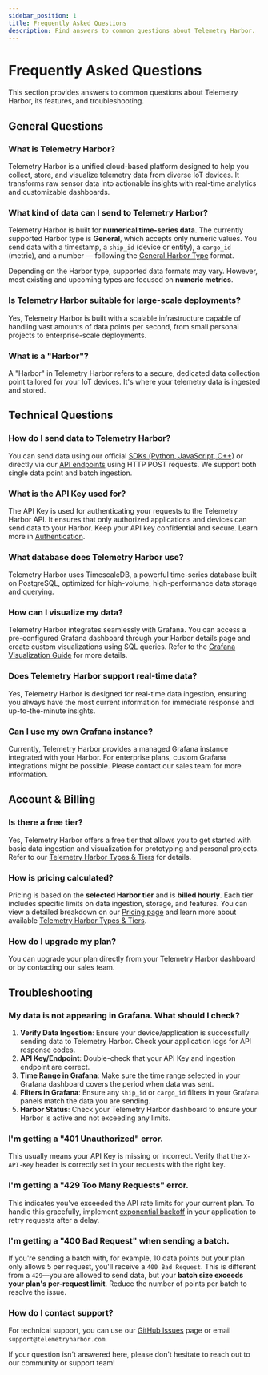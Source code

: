 ```yaml
---
sidebar_position: 1
title: Frequently Asked Questions
description: Find answers to common questions about Telemetry Harbor.
---
```


# Frequently Asked Questions

This section provides answers to common questions about Telemetry Harbor, its features, and troubleshooting.

## General Questions

### What is Telemetry Harbor?
Telemetry Harbor is a unified cloud-based platform designed to help you collect, store, and visualize telemetry data from diverse IoT devices. It transforms raw sensor data into actionable insights with real-time analytics and customizable dashboards.

### What kind of data can I send to Telemetry Harbor?
Telemetry Harbor is built for **numerical time-series data**. The currently supported Harbor type is **General**, which accepts only numeric values. You send data with a timestamp, a `ship_id` (device or entity), a `cargo_id` (metric), and a number — following the [General Harbor Type](../introduction/concepts.md#general-harbor-type) format.

Depending on the Harbor type, supported data formats may vary. However, most existing and upcoming types are focused on **numeric metrics**.


### Is Telemetry Harbor suitable for large-scale deployments?
Yes, Telemetry Harbor is built with a scalable infrastructure capable of handling vast amounts of data points per second, from small personal projects to enterprise-scale deployments.

### What is a "Harbor"?
A "Harbor" in Telemetry Harbor refers to a secure, dedicated data collection point tailored for your IoT devices. It's where your telemetry data is ingested and stored.

## Technical Questions

### How do I send data to Telemetry Harbor?
You can send data using our official [SDKs (Python, JavaScript, C++)](../getting-started/sdk-overview.md) or directly via our [API endpoints](../api/pushing-data.md) using HTTP POST requests. We support both single data point and batch ingestion.

### What is the API Key used for?
The API Key is used for authenticating your requests to the Telemetry Harbor API. It ensures that only authorized applications and devices can send data to your Harbor. Keep your API key confidential and secure. Learn more in [Authentication](../api/authentication.md).

### What database does Telemetry Harbor use?
Telemetry Harbor uses TimescaleDB, a powerful time-series database built on PostgreSQL, optimized for high-volume, high-performance data storage and querying.

### How can I visualize my data?
Telemetry Harbor integrates seamlessly with Grafana. You can access a pre-configured Grafana dashboard through your Harbor details page and create custom visualizations using SQL queries. Refer to the [Grafana Visualization Guide](../visualization/grafana.md) for more details.

### Does Telemetry Harbor support real-time data?
Yes, Telemetry Harbor is designed for real-time data ingestion, ensuring you always have the most current information for immediate response and up-to-the-minute insights.

### Can I use my own Grafana instance?
Currently, Telemetry Harbor provides a managed Grafana instance integrated with your Harbor. For enterprise plans, custom Grafana integrations might be possible. Please contact our sales team for more information.

## Account & Billing

### Is there a free tier?
Yes, Telemetry Harbor offers a free tier that allows you to get started with basic data ingestion and visualization for prototyping and personal projects. Refer to our [Telemetry Harbor Types & Tiers](../introduction/concepts.md#telemetry-harbor-types--tiers) for details.

### How is pricing calculated?
Pricing is based on the **selected Harbor tier** and is **billed hourly**. Each tier includes specific limits on data ingestion, storage, and features. You can view a detailed breakdown on our [Pricing page](https://telemetryharbor.com/pricing) and learn more about available [Telemetry Harbor Types & Tiers](../introduction/concepts.md#telemetry-harbor-types--tiers).


### How do I upgrade my plan?
You can upgrade your plan directly from your Telemetry Harbor dashboard or by contacting our sales team.

## Troubleshooting

### My data is not appearing in Grafana. What should I check?
1.  **Verify Data Ingestion**: Ensure your device/application is successfully sending data to Telemetry Harbor. Check your application logs for API response codes.
2.  **API Key/Endpoint**: Double-check that your API Key and ingestion endpoint are correct.
3.  **Time Range in Grafana**: Make sure the time range selected in your Grafana dashboard covers the period when data was sent.
4.  **Filters in Grafana**: Ensure any `ship_id` or `cargo_id` filters in your Grafana panels match the data you are sending.
5.  **Harbor Status**: Check your Telemetry Harbor dashboard to ensure your Harbor is active and not exceeding any limits.

### I'm getting a "401 Unauthorized" error.
This usually means your API Key is missing or incorrect. Verify that the `X-API-Key` header is correctly set in your requests with the right key.

### I'm getting a "429 Too Many Requests" error.

This indicates you've exceeded the API rate limits for your current plan. To handle this gracefully, implement [exponential backoff](../api/rate-limiting#handling-rate-limit-errors) in your application to retry requests after a delay.

### I'm getting a "400 Bad Request" when sending a batch.

If you're sending a batch with, for example, 10 data points but your plan only allows 5 per request, you'll receive a `400 Bad Request`. This is different from a `429`—you are allowed to send data, but your **batch size exceeds your plan's per-request limit**. Reduce the number of points per batch to resolve the issue.


### How do I contact support?
For technical support, you can use our [GitHub Issues](https://github.com/TelemetryHarbor/telemetry-harbor/issues) page or email `support@telemetryharbor.com`. 

If your question isn't answered here, please don't hesitate to reach out to our community or support team!
